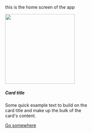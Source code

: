 <div class="row row-cols-1 row-cols-sm-2 row-cols-md-3 g-3">
  <div class="col">
    <div class="card shadow-sm">
    </div>
    <div class="card-body" >
      <p class="card-text">this is the home screen of the app</p>
    </div>
  </div>
  
</div>
<div class="card" style="width: 18rem;">
        <img class="bd-placeholder-img card-img-top" height="225" src="http://drive.google.com/uc?export=view&id=1BoGIvHjE7ApsPmBCWlNWR7PeeArl6skL" />

  <div class="card-body">
    <h5 class="card-title">Card title</h5>
    <p class="card-text">Some quick example text to build on the card title and make up the bulk of the card's content.</p>
    <a href="#" class="btn btn-primary">Go somewhere</a>
  </div>
</div>
